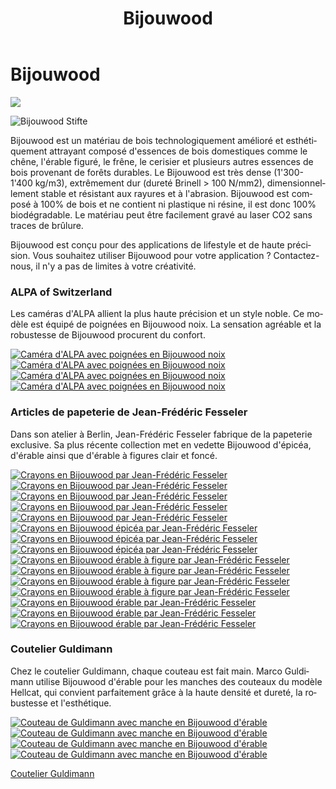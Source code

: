 ﻿---
lang: fr
title: 'Bijouwood'
order: 4
---

<div class="full-width-kenburns">
<div class="wrap-bg-image">

# Bijouwood

![](/assets/images/arrow-d-white.svg)

</div>
<img srcset="/assets/images/bijouwood/Stifte3.jpg"
     src="/assets/images/bijouwood/Stifte3.jpg" alt="Bijouwood Stifte">
</div>

<div class="full-width-grey">
<div class="wrap -cols2">

Bijouwood est un matériau de bois technologiquement amélioré et esthétiquement attrayant composé d'essences de bois domestiques comme le chêne, l'érable figuré, le frêne, le cerisier et plusieurs autres essences de bois provenant de forêts durables. Le Bijouwood est très dense (1'300-1'400 kg/m3), extrêmement dur (dureté Brinell > 100 N/mm2), dimensionnellement stable et résistant aux rayures et à l'abrasion. Bijouwood est composé à 100% de bois et ne contient ni plastique ni résine, il est donc 100% biodégradable. Le matériau peut être facilement gravé au laser CO2 sans traces de brûlure.

Bijouwood est conçu pour des applications de lifestyle et de haute précision. Vous souhaitez utiliser Bijouwood pour votre application ? Contactez-nous, il n'y a pas de limites à votre créativité.

</div>
</div>

<div class="full-width">
<div class="wrap">

### ALPA of Switzerland

Les caméras d'ALPA allient la plus haute précision et un style noble. Ce modèle est équipé de poignées en Bijouwood noix. La sensation agréable et la robustesse de Bijouwood procurent du confort. 

<div class="picturegallery">
      <a href="/assets/images/bijouwood/ALPA1.jpg">
          <img src="/assets/images/bijouwood/ALPA1.jpg" alt="Caméra d'ALPA avec poignées en Bijouwood noix">
      </a>
      <a href="/assets/images/bijouwood/ALPA2.jpg">
          <img src="/assets/images/bijouwood/ALPA2.jpg" alt="Caméra d'ALPA avec poignées en Bijouwood noix">
      </a>
      <a href="/assets/images/bijouwood/ALPA3.jpg">
          <img src="/assets/images/bijouwood/ALPA3.jpg" alt="Caméra d'ALPA avec poignées en Bijouwood noix">
      </a>
      <a href="/assets/images/bijouwood/ALPA4.jpg">
          <img src="/assets/images/bijouwood/ALPA4.jpg" alt="Caméra d'ALPA avec poignées en Bijouwood noix">
      </a>
</div>

</div>
</div>

<div class="full-width-grey">
<div class="wrap">
     
### Articles de papeterie de Jean-Frédéric Fesseler

Dans son atelier à Berlin, Jean-Frédéric Fesseler fabrique de la papeterie exclusive. Sa plus récente collection met en vedette Bijouwood d'épicéa, d'érable ainsi que d'érable à figures clair et foncé.

<div class="picturegallery">
      <a href="/assets/images/bijouwood/Stifte1.jpg">
          <img src="/assets/images/bijouwood/Stifte1.jpg" alt="Crayons en Bijouwood par Jean-Frédéric Fesseler">
      </a>
      <a href="/assets/images/bijouwood/Stifte7.jpg">
          <img src="/assets/images/bijouwood/Stifte7.jpg" alt="Crayons en Bijouwood par Jean-Frédéric Fesseler">
      </a>
      <a href="/assets/images/bijouwood/Stifte2.jpg">
          <img src="/assets/images/bijouwood/Stifte2.jpg" alt="Crayons en Bijouwood par Jean-Frédéric Fesseler">
      </a>
      <a href="/assets/images/bijouwood/Stifte4.jpg">
          <img src="/assets/images/bijouwood/Stifte4.jpg" alt="Crayons en Bijouwood par Jean-Frédéric Fesseler">
      </a>
      <a href="/assets/images/bijouwood/Stifte5.jpg">
          <img src="/assets/images/bijouwood/Stifte5.jpg" alt="Crayons en Bijouwood par Jean-Frédéric Fesseler">
      </a>
      <a href="/assets/images/bijouwood/Spruce_kurz_dick.jpg">
          <img src="/assets/images/bijouwood/Spruce_kurz_dick.jpg" alt="Crayons en Bijouwood épicéa par Jean-Frédéric Fesseler">
      </a>
      <a href="/assets/images/bijouwood/Spruce_lang_dunn.jpg">
          <img src="/assets/images/bijouwood/Spruce_lang_dunn.jpg" alt="Crayons en Bijouwood épicéa par Jean-Frédéric Fesseler">
      </a>
      <a href="/assets/images/bijouwood/Spruce_mittel_dick.jpg">
          <img src="/assets/images/bijouwood/Spruce_mittel_dick.jpg" alt="Crayons en Bijouwood épicéa par Jean-Frédéric Fesseler">
      </a>
      <a href="/assets/images/bijouwood/Figured_maple_light_dick.jpg">
          <img src="/assets/images/bijouwood/Figured_maple_light_dick.jpg" alt="Crayons en Bijouwood érable à figure par Jean-Frédéric Fesseler">
      </a>
      <a href="/assets/images/bijouwood/Figured_maple_light_kurz.jpg">
          <img src="/assets/images/bijouwood/Figured_maple_light_kurz.jpg" alt="Crayons en Bijouwood érable à figure par Jean-Frédéric Fesseler">
      </a>
      <a href="/assets/images/bijouwood/Figured_maple_light_lang.jpg">
          <img src="/assets/images/bijouwood/Figured_maple_light_lang.jpg" alt="Crayons en Bijouwood érable à figure par Jean-Frédéric Fesseler">
      </a>
      <a href="/assets/images/bijouwood/Figured_maple_dark_dick.jpg">
          <img src="/assets/images/bijouwood/Figured_maple_dark_dick.jpg" alt="Crayons en Bijouwood érable à figure par Jean-Frédéric Fesseler">
      </a>
      <a href="/assets/images/bijouwood/Maple_kurz.jpg">
          <img src="/assets/images/bijouwood/Maple_kurz.jpg" alt="Crayons en Bijouwood érable par Jean-Frédéric Fesseler">
      </a>
      <a href="/assets/images/bijouwood/Maple_lang_dick.jpg">
          <img src="/assets/images/bijouwood/Maple_lang_dick.jpg" alt="Crayons en Bijouwood érable par Jean-Frédéric Fesseler">
      </a>
      <a href="/assets/images/bijouwood/Maple_lang_dunn.jpg">
          <img src="/assets/images/bijouwood/Maple_lang_dunn.jpg" alt="Crayons en Bijouwood érable par Jean-Frédéric Fesseler">
      </a>
</div>

</div>
</div>

<div class="full-width">
<div class="wrap">

### Coutelier Guldimann

Chez le coutelier Guldimann, chaque couteau est fait main. Marco Guldimann utilise Bijouwood d'érable pour les manches des couteaux du modèle Hellcat, qui convient parfaitement grâce à la haute densité et dureté, la robustesse et l'esthétique.

<div class="picturegallery">
      <a href="/assets/images/bijouwood/GuldimannMesserBijouwood1.jpg">
          <img src="/assets/images/bijouwood/GuldimannMesserBijouwood1.jpg" alt="Couteau de Guldimann avec manche en Bijouwood d'érable">
      </a>
      <a href="/assets/images/bijouwood/GuldimannMesserBijouwood2.jpg">
          <img src="/assets/images/bijouwood/GuldimannMesserBijouwood2.jpg" alt="Couteau de Guldimann avec manche en Bijouwood d'érable">
      </a>
      <a href="/assets/images/bijouwood/GuldimannMesserBijouwood3.jpg">
          <img src="/assets/images/bijouwood/GuldimannMesserBijouwood3.jpg" alt="Couteau de Guldimann avec manche en Bijouwood d'érable">
      </a>
      <a href="/assets/images/bijouwood/GuldimannMesserBijouwood4.jpg">
          <img src="/assets/images/bijouwood/GuldimannMesserBijouwood4.jpg" alt="Couteau de Guldimann avec manche en Bijouwood d'érable">
      </a>
</div>

[Coutelier Guldimann](https://dasmesser.ch/2019/07/hellcat/#more-2021)

</div>
</div>
